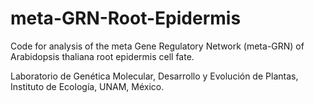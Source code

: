 # meta-GRN-Root-Epidermis

Code for analysis of the meta Gene Regulatory Network (meta-GRN) of Arabidopsis thaliana root epidermis cell fate.

Laboratorio de Genética Molecular, Desarrollo y Evolución de Plantas, Instituto de Ecología, UNAM, México.
